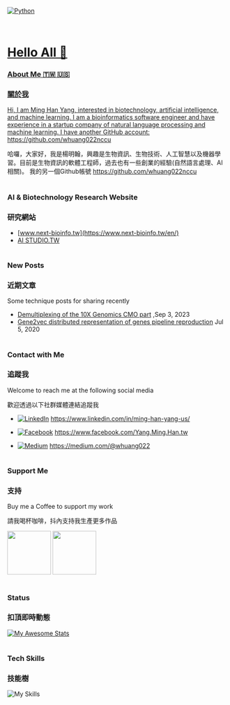   
<p align="left">

<a href="#">
<img alt="Python" src="https://img.shields.io/badge/python%20-%2314354C.svg?style=for-the-badge&logo=python&logoColor=white"/></a> &nbsp;
<a href="#">

</p>

<br>

<h1>Hello All 👋 </h1>

### About Me 🇹🇼 🇺🇸
### 關於我

Hi, I am Ming Han Yang, interested in biotechnology, artificial intelligence, and machine learning. 
I am a bioinformatics software engineer and have experience in a startup company of natural language processing and machine learning.
I have another GitHub account: https://github.com/whuang022nccu

哈囉，大家好，我是楊明翰，興趣是生物資訊、生物技術、人工智慧以及機器學習。目前是生物資訊的軟體工程師，過去也有一些創業的經驗(自然語言處理、AI相關)。
我的另一個Github帳號 https://github.com/whuang022nccu

<h1></h1>

### AI & Biotechnology Research Website 
### 研究網站

- [www.next-bioinfo.tw](https://www.next-bioinfo.tw/en/)
- [AI STUDIO.TW ](https://aistudio.tw/)

<h1></h1>

### New Posts
### 近期文章

Some technique posts for sharing recently 

- [Demultiplexing of the 10X Genomics CMO part](https://www.next-bioinfo.tw/en/?p=286) ,Sep 3, 2023
- [Gene2vec distributed representation of genes pipeline reproduction](https://www.next-bioinfo.tw/en/?p=408) Jul 5, 2020

<h1></h1>

### Contact with Me
### 追蹤我

Welcome to reach me at the following social media

歡迎透過以下社群媒體連結追蹤我

- [![LinkedIn](https://custom-icon-badges.demolab.com/badge/LinkedIn-0A66C2?logo=linkedin-white&logoColor=fff)]( https://www.linkedin.com/in/ming-han-yang-us/) https://www.linkedin.com/in/ming-han-yang-us/

- [![Facebook](https://img.shields.io/badge/Facebook-%231877F2.svg?logo=Facebook&logoColor=white)](https://www.facebook.com/Yang.Ming.Han.tw) https://www.facebook.com/Yang.Ming.Han.tw

- [![Medium](https://img.shields.io/badge/Medium-12100E?style=for-the-badge&logo=medium&logoColor=white)](https://medium.com/@whuang022) https://medium.com/@whuang022

<h1></h1>

### Support Me
### 支持

Buy me a Coffee to support my work

請我喝杯咖啡，抖內支持我生產更多作品

<img src="https://github.com/user-attachments/assets/5a0fd661-c47a-47db-8e70-0d0b06cf4fdd" width="100">
<img src="https://github.com/user-attachments/assets/c3992593-f936-4467-89ae-012ccbf780f6" width="100">


<h1></h1>

### Status
### 扣頂即時動態

[![My Awesome Stats](https://awesome-github-stats.azurewebsites.net/user-stats/whuang022ai?cardType=level&preferLogin=false)](https://git.io/awesome-stats-card)

<h1></h1>

### Tech Skills
### 技能樹

![My Skills](https://go-skill-icons.vercel.app/api/icons?i=anaconda,bash,opencv,cpp,python,pandas,pytorch,numpy,seaborn,scipy,scikitlearn,flask,r,html,js,css,d3,java,nextflow,ubuntu&theme=light)
<!--
**whuang022ai/whuang022ai** is a ✨ _special_ ✨ repository because its `README.md` (this file) appears on your GitHub profile.

Here are some ideas to get you started:

- 🔭 I’m currently working on ...
- 🌱 I’m currently learning ...
- 👯 I’m looking to collaborate on ...
- 🤔 I’m looking for help with ...
- 💬 Ask me about ...
- 📫 How to reach me: ...
- 😄 Pronouns: ...
- ⚡ Fun fact: ...
-->

